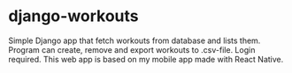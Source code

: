 # django-workouts

Simple Django app that fetch workouts from database and lists them. Program can create, remove and export workouts to .csv-file. Login required. This web app is based on my mobile app made with React Native.  
